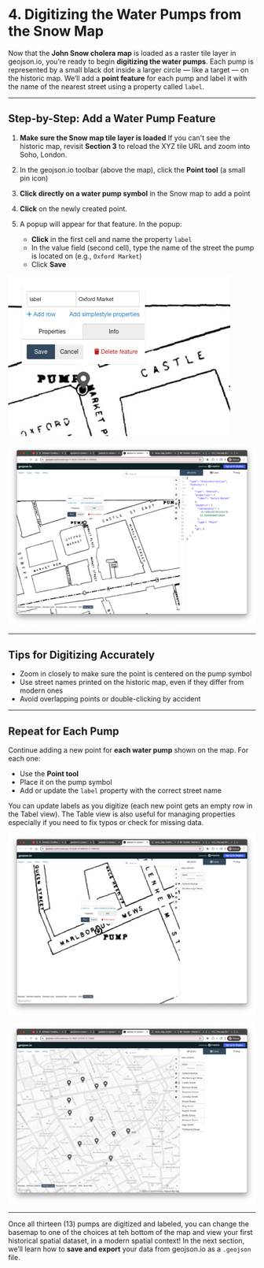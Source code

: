 # 4. Digitizing the Water Pumps from the Snow Map

Now that the **John Snow cholera map** is loaded as a raster tile layer in geojson.io, you’re ready to begin **digitizing the water pumps**. Each pump is represented by a small black dot inside a larger circle — like a target — on the historic map. We’ll add a **point feature** for each pump and label it with the name of the nearest street using a property called `label`.

---

## Step-by-Step: Add a Water Pump Feature

1. **Make sure the Snow map tile layer is loaded**
   If you can't see the historic map, revisit **Section 3** to reload the XYZ tile URL and zoom into Soho, London.
2. In the geojson.io toolbar (above the map), click the **Point tool** (a small pin icon)
3. **Click directly on a water pump symbol** in the Snow map to add a point
4. **Click** on the newly created point.
5. A popup will appear for that feature. In the popup:

   * **Click** in the first cell and name the property `label`
   * In the value field (second cell), type the name of the street the pump is located on (e.g., `Oxford Market`)
   * Click **Save**


![](images/20250715_122750_image.png)



![](images/20250715_122933_image.png)

---

## Tips for Digitizing Accurately

* Zoom in closely to make sure the point is centered on the pump symbol
* Use street names printed on the historic map, even if they differ from modern ones
* Avoid overlapping points or double-clicking by accident

---

## Repeat for Each Pump

Continue adding a new point for **each water pump** shown on the map. For each one:

* Use the **Point tool**
* Place it on the pump symbol
* Add or update the `label` property with the correct street name

You can update labels as you digitize (each new point gets an empty row in the Tabel view). The Table view is also useful for managing properties especially if you need to fix typos or check for missing data.

![](images/20250715_123211_image.png)

![](images/20250715_123949_image.png)

---

Once all thirteen (13) pumps are digitized and labeled, you can change the basemap to one of the choices at teh bottom of the map and view your first historical spatial dataset, in a modern spatial context! In the next section, we’ll learn how to **save and export** your data from geojson.io as a `.geojson` file.

